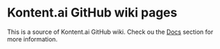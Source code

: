 # Kontent.ai GitHub wiki pages

This is a source of Kontent.ai GitHub wiki. Check ou the [Docs](./docs) section for more information.

